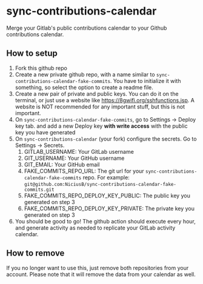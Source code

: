 # sync-contributions-calendar

Merge your Gitlab's public contributions calendar to your Github contributions calendar.

## How to setup

1. Fork this github repo
2. Create a new private github repo, with a name similar to `sync-contributions-calendar-fake-commits`. You have to initialize it with something, so select the option to create a readme file.
3. Create a new pair of private and public keys. You can do it on the terminal, or just use a website like https://8gwifi.org/sshfunctions.jsp. A website is NOT recommended for any important stuff, but this is not important.
4. On `sync-contributions-calendar-fake-commits`, go to Settings -> Deploy key tab. and add a new Deploy key **with write access** with the public key you have generated
5. On `sync-contributions-calendar` (your fork) configure the secrets. Go to Settings -> Secrets.
    1. GITLAB_USERNAME: Your GitLab username
    2. GIT_USERNAME: Your GitHub username
    3. GIT_EMAIL: Your GitHub email
    4. FAKE_COMMITS_REPO_URL: The git url for your `sync-contributions-calendar-fake-commits` repo. For example: `git@github.com:NiciusB/sync-contributions-calendar-fake-commits.git`
    5. FAKE_COMMITS_REPO_DEPLOY_KEY_PUBLIC: The public key you generated on step 3
    6. FAKE_COMMITS_REPO_DEPLOY_KEY_PRIVATE: The private key you generated on step 3
6. You should be good to go! The github action should execute every hour, and generate activity as needed to replicate your GitLab activity calendar.

## How to remove

If you no longer want to use this, just remove both repositories from your account. Please note that it will remove the data from your calendar as well.
